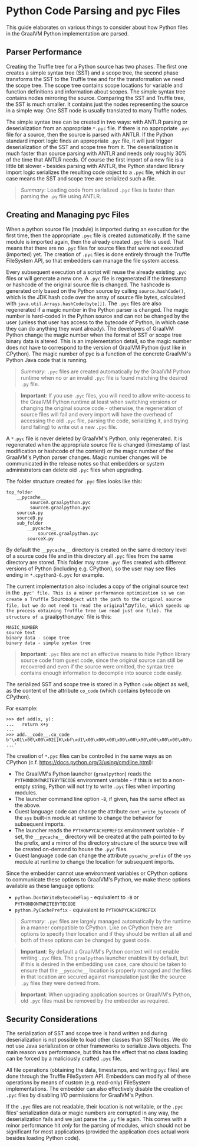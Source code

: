 # Python Code Parsing and pyc Files

This guide elaborates on various things to consider about how Python files in
the GraalVM Python implementation are parsed.

## Parser Performance

Creating the Truffle tree for a Python source has two phases. The first one
creates a simple syntax tree (SST) and a scope tree, the second phase transforms
the SST to the Truffle tree and for the transformation we need the scope
tree. The scope tree contains scope locations for variable and function
definitions and information about scopes. The simple syntax tree contains nodes
mirroring the source. Comparing the SST and Truffle tree, the SST is much
smaller. It contains just the nodes representing the source in a simple way. One
SST node is usually translated to many Truffle nodes.

The simple syntax tree can be created in two ways: with ANTLR parsing or
deserialization from an appropriate `*.pyc` file. If there is no appropriate
`.pyc` file for a source, then the source is parsed with ANTLR. If the Python
standard import logic finds an appropriate `.pyc` file, it will just trigger
deserialization of the SST and scope tree from it. The deserialization is much
faster than source parsing with ANTLR and needs only roughly 30% of the time
that ANTLR needs. Of course the first import of a new file is a little bit
slower - besides parsing with ANTLR, the Python standard library import logic
serializes the resulting code object to a `.pyc` file, which in our case means
the SST and scope tree are serialized such a file.

> *Summary*: Loading code from serialized `.pyc` files is faster than parsing
> the `.py` file using ANTLR.

## Creating and Managing pyc Files

When a python source file (module) is imported during an execution for the first
time, then the appropriate `.pyc` file is created automatically. If the same
module is imported again, then the already created `.pyc` file is used. That
means that there are no `.pyc` files for source files that were not executed
(imported) yet. The creation of `.pyc` files is done entirely through the
Truffle FileSystem API, so that embedders can manage the file system access.

Every subsequent execution of a script will reuse the already existing `.pyc`
files or will generate a new one. A `.pyc` file is regenerated if the timestamp
or hashcode of the original source file is changed.  The hashcode is generated
only based on the Python source by calling `source.hashCode()`, which is the JDK
hash code over the array of source file bytes, calculated with
`java.util.Arrays.hashCode(byte[])`. The `.pyc` files are also regenerated if a
magic number in the Python parser is changed. The magic number is
hard-coded in the Python source and can not be changed by the user (unless
that user has access to the bytecode of Python, in which case they can do
anything they want already). The developers of GraalVM Python change the magic
number when the format of SST or scope tree binary data is altered. This is an
implementation detail, so the magic number does not have to correspond to the
version of GraalVM Python (just like in CPython). The magic number of pyc is a
function of the concrete GraalVM's Python Java code that is running.

> *Summary*: `.pyc` files are created automatically by the GraalVM Python runtime
> when no or an invalid `.pyc` file is found matching the desired `.py` file.

> **Important**: If you use `.pyc` files, you will need to allow write-access to
> the GraalVM Python runtime at least when switching versions or changing the
> original source code - otherwise, the regeneration of source files will fail
> and every import will have the overhead of accessing the old `.pyc` file,
> parsing the code, serializing it, and trying (and failing) to write out a new
> `.pyc` file.

A `*.pyc` file is never deleted by GraalVM's Python, only regenerated. It is
regenerated when the appropriate source file is changed (timestamp of last
modification or hashcode of the content) or the magic number of the GraalVM's Python
parser changes. Magic number changes will be communicated in the release notes
so that embedders or system administrators can delete old `.pyc` files when
upgrading.

The folder structure created for `.pyc` files looks like this:

```
top_folder
    __pycache__
         sourceA.graalpython.pyc
         sourceB.graalpython.pyc
    sourceA.py
    sourceB.py
    sub_folder
        __pycache__
            sourceX.graalpython.pyc
        sourceX.py
```

By default the `__pycache__` directory is created on the same directory level of
a source code file and in this directory all `.pyc` files from the same
directory are stored. This folder may store `.pyc` files created with different
versions of Python (including e.g. CPython), so the user may see files ending in
`*.cpython3-6.pyc` for example.

The current implementation also includes a copy of the original source text in
the `.pyc' file. This is a minor performance optimization so we can create a
Truffle `Source` object with the path to the original source file, but we do not
need to read the original `*.py` file, which speeds up the process obtaining
Truffle tree (we read just one file). The structure of a `.graalpython.pyc` file
is this:

```
MAGIC_NUMBER
source text
binary data - scope tree
binary data - simple syntax tree
```

> **Important**: `.pyc` files are not an effective means to hide Python library
> source code from guest code, since the original source can still be recovered
> and even if the source were omitted, the syntax tree contains enough
> information to decompile into source code easily.

The serialized SST and scope tree is stored in a Python `code` object as well,
as the content of the attribute `co_code` (which contains bytecode on CPython).

For example:
```
>>> def add(x, y):
...   return x+y
...
>>> add.__code__.co_code
b'\x01\x00\x00\x02[]K\xbf\xd1\x00\x00\x00\x00\x00\x00\x00\x00\x00\x00\x00\x00 ...'
```

The creation of `*.pyc` files can be controlled in the same ways as on CPython
(c.f. https://docs.python.org/3/using/cmdline.html):

  * The GraalVM's Python launcher (`graalpython`) reads the `PYTHONDONTWRITEBYTECODE`
    environment variable - if this is set to a non-empty string, Python will not
    try to write `.pyc` files when importing modules.
  * The launcher command line option `-B`, if given, has the same effect as the
    above.
  * Guest language code can change the attribute `dont_write_bytecode` of the
    `sys` built-in module at runtime to change the behavior for subsequent
    imports.
  * The launcher reads the `PYTHONPYCACHEPREFIX` environment variable - if set,
    the `__pycache__` directory will be created at the path pointed to by the
    prefix, and a mirror of the directory structure of the source tree will be
    created on-demand to house the `.pyc` files.
  * Guest language code can change the attribute `pycache_prefix` of the `sys`
    module at runtime to change the location for subsequent imports.

Since the embedder cannot use environment variables or CPython options to
communicate these options to GraalVM's Python, we make these options available as
these language options:

  * `python.DontWriteBytecodeFlag` - equivalent to `-B` or `PYTHONDONTWRITEBYTECODE`
  * `python.PyCachePrefix` - equivalent to `PYTHONPYCACHEPREFIX`

> *Summary*: `.pyc` files are largely managed automatically by the runtime in a
> manner compatible to CPython. Like on CPython there are options to specify
> their location and if they should be written at all and both of these options
> can be changed by guest code.

> **Important**: By default a GraalVM's Python context will not enable writing `.pyc`
> files. The `graalpython` launcher enables it by default, but if this is
> desired in the embedding use case, care should be taken to ensure that the
> `__pycache__` location is properly managed and the files in that location are
> secured against manipulation just like the source `.py` files they were
> derived from.

> **Important**: When upgrading application sources or GraalVM's Python, old `.pyc`
> files must be removed by the embedder as required.

## Security Considerations

The serialization of SST and scope tree is hand written and during
deserialization is not possible to load other classes than SSTNodes. We do not
use Java serialization or other frameworks to serialize Java objects. The main
reason was performance, but this has the effect that no class loading can be
forced by a maliciously crafted `.pyc` file.

All file operations (obtaining the data, timestamps, and writing `pyc` files)
are done through the Truffle FileSystem API. Embedders can modify all of these
operations by means of custom (e.g. read-only) FileSystem implementations. The
embedder can also effectively disable the creation of `.pyc` files by disabling
I/O permissions for GraalVM's Python.

If the `.pyc` files are not readable, their location is not writable, or the
`.pyc` files' serialization data or magic numbers are corrupted in any way, the
deserialization fails and we just parse the `.py` file again. This comes with a
minor performance hit *only* for the parsing of modules, which should not be
significant for most applications (provided the application does actual work
besides loading Python code).
